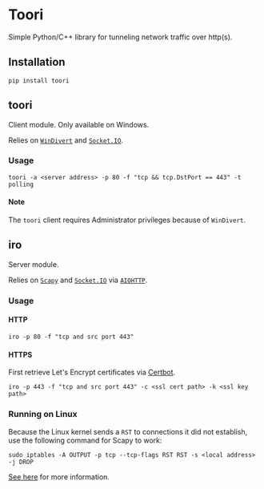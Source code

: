 # Toori

Simple Python/C++ library for tunneling network traffic over http(s).

## Installation

```
pip install toori
```

## toori

Client module. Only available on Windows. 

Relies on [`WinDivert`](https://github.com/basil00/Divert) and [`Socket.IO`](https://socket.io/).

### Usage

```
toori -a <server address> -p 80 -f "tcp && tcp.DstPort == 443" -t polling
```

#### Note

The `toori` client requires Administrator privileges because of `WinDivert`.

## iro

Server module. 

Relies on [`Scapy`](https://scapy.net/) and [`Socket.IO`](https://socket.io/) via [`AIOHTTP`](https://github.com/aio-libs/aiohttp).

### Usage

#### HTTP

```
iro -p 80 -f "tcp and src port 443"
```

#### HTTPS

First retrieve Let's Encrypt certificates via [Certbot](https://certbot.eff.org/).

```
iro -p 443 -f "tcp and src port 443" -c <ssl cert path> -k <ssl key path>
```

### Running on Linux

Because the Linux kernel sends a `RST` to connections it did not establish, use the following command for Scapy to work:

```shell
sudo iptables -A OUTPUT -p tcp --tcp-flags RST RST -s <local address> -j DROP
```

[See here](https://stackoverflow.com/questions/9058052/unwanted-rst-tcp-packet-with-scapy) for more information.
